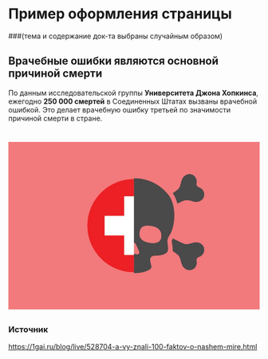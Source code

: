 # Пример оформления страницы 
###(тема и содержание док-та выбраны случайным образом)

## Врачебные ошибки являются основной причиной смерти

По данным исследовательской группы **Университета Джона Хопкинса**, ежегодно **250 000 смертей** в Соединенных Штатах вызваны врачебной ошибкой. 
Это делает врачебную ошибку третьей по значимости причиной смерти в стране.

# ![img](img\img1.jpg)

### Источник
https://1gai.ru/blog/live/528704-a-vy-znali-100-faktov-o-nashem-mire.html

